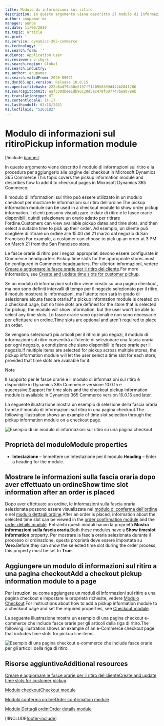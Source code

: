 ```yaml
---
title: Modulo di informazioni sul ritiro
description: In questo argomento viene descritto il modulo di informazioni sul ritiro e la procedura per aggiungerlo alle pagine del checkout in Microsoft Dynamics 365 Commerce.
author: anupamar-ms
manager: annbe
ms.date: 11/06/2020
ms.topic: article
ms.prod: ''
ms.service: dynamics-365-commerce
ms.technology: ''
ms.search.form: ''
audience: Application User
ms.reviewer: v-chgri
ms.search.region: Global
ms.search.industry: ''
ms.author: anupamar
ms.search.validFrom: 2020-09021
ms.dyn365.ops.version: Release 10.0.15
ms.openlocfilehash: 222e8ad79b30e5197f7140958309d442b284f286
ms.sourcegitcommit: eaf330dbee1db96c20d5ac479f007747bea079eb
ms.translationtype: HT
ms.contentlocale: it-IT
ms.lasthandoff: 02/15/2021
ms.locfileid: "5263182"
---
```

# <a name="pickup-information-module"></a><span data-ttu-id="20a02-103">Modulo di informazioni sul ritiro</span><span class="sxs-lookup"><span data-stu-id="20a02-103">Pickup information module</span></span>

[!include [banner](includes/banner.md)]

<span data-ttu-id="20a02-104">In questo argomento viene descritto il modulo di informazioni sul ritiro e la procedura per aggiungerlo alle pagine del checkout in Microsoft Dynamics 365 Commerce.</span><span class="sxs-lookup"><span data-stu-id="20a02-104">This topic covers the pickup information module and describes how to add it to checkout pages in Microsoft Dynamics 365 Commerce.</span></span>

<span data-ttu-id="20a02-105">Il modulo di informazioni sul ritiro può essere utilizzato in un modulo checkout per mostrare le informazioni sul ritiro dell'ordine.</span><span class="sxs-lookup"><span data-stu-id="20a02-105">The pickup information module can be used in a checkout module to show order pickup information.</span></span> <span data-ttu-id="20a02-106">I clienti possono visualizzare le date di ritiro e le fasce orarie disponibili, quindi selezionare un orario adatto per ritirare l'ordine.</span><span class="sxs-lookup"><span data-stu-id="20a02-106">Customers can view available pickup dates and time slots, and then select a suitable time to pick up their order.</span></span> <span data-ttu-id="20a02-107">Ad esempio, un cliente può scegliere di ritirare un ordine alle 15.00 del 21 marzo dal negozio di San Francisco.</span><span class="sxs-lookup"><span data-stu-id="20a02-107">For example, a customer can choose to pick up an order at 3 PM on March 21 from the San Francisco store.</span></span>

<span data-ttu-id="20a02-108">Le fasce orarie di ritiro per i negozi appropriati devono essere configurate in Commerce headquarters.</span><span class="sxs-lookup"><span data-stu-id="20a02-108">Pickup time slots for the appropriate stores must be configured in Commerce headquarters.</span></span> <span data-ttu-id="20a02-109">Per ulteriori informazioni, vedere [Creare e aggiornare le fasce orarie per il ritiro del cliente](dev-itpro/pickup-timeslots.md).</span><span class="sxs-lookup"><span data-stu-id="20a02-109">For more information, see [Create and update time slots for customer pickup](dev-itpro/pickup-timeslots.md).</span></span>

<span data-ttu-id="20a02-110">Se un modulo di informazioni sul ritiro viene creato su una pagina checkout, ma non sono definiti intervalli di tempo per il negozio selezionato per il ritiro, il modulo mostrerà le informazioni, ma l'utente non sarà in grado di selezionare alcuna fascia oraria.</span><span class="sxs-lookup"><span data-stu-id="20a02-110">If a pickup information module is created on a checkout page, but no time slots are defined for the store that is selected for pickup, the module will show information, but the user won't be able to select any time slots.</span></span> <span data-ttu-id="20a02-111">Le fasce orarie sono opzionali e non sono necessarie per effettuare un ordine.</span><span class="sxs-lookup"><span data-stu-id="20a02-111">Time slots are optional and aren't required to place an order.</span></span>

<span data-ttu-id="20a02-112">Se vengono selezionati più articoli per il ritiro in più negozi, il modulo di informazioni sul ritiro consentirà all'utente di selezionare una fascia oraria per ogni negozio, a condizione che siano disponibili le fasce orarie per il negozio.</span><span class="sxs-lookup"><span data-stu-id="20a02-112">If multiple items are selected for pickup across multiple stores, the pickup information module will let the user select a time slot for each store, provided that time slots are available for it.</span></span>

> [!NOTE]
> <span data-ttu-id="20a02-113">Il supporto per le fasce orarie e il modulo di informazioni sul ritiro è disponibile in Dynamics 365 Commerce versione 10.0.15 e successive.</span><span class="sxs-lookup"><span data-stu-id="20a02-113">Support for time slots and the checkout pickup information module is available in Dynamics 365 Commerce version 10.0.15 and later.</span></span>

<span data-ttu-id="20a02-114">La seguente illustrazione mostra un esempio di selezione della fascia oraria tramite il modulo di informazioni sul ritiro in una pagina checkout.</span><span class="sxs-lookup"><span data-stu-id="20a02-114">The following illustration shows an example of time slot selection through the pickup information module on a checkout page.</span></span>

![Esempio di un modulo di informazioni sul ritiro su una pagina checkout](./dev-itpro/media/Curbside_timeslot_eCommerce.PNG)

## <a name="module-properties"></a><span data-ttu-id="20a02-116">Proprietà del modulo</span><span class="sxs-lookup"><span data-stu-id="20a02-116">Module properties</span></span>

- <span data-ttu-id="20a02-117">**Intestazione** – Immettere un'intestazione per il modulo.</span><span class="sxs-lookup"><span data-stu-id="20a02-117">**Heading** – Enter a heading for the module.</span></span>

## <a name="show-time-slot-information-after-an-order-is-placed"></a><span data-ttu-id="20a02-118">Mostrare le informazioni sulla fascia oraria dopo aver effettuato un ordine</span><span class="sxs-lookup"><span data-stu-id="20a02-118">Show time slot information after an order is placed</span></span>

<span data-ttu-id="20a02-119">Dopo aver effettuato un ordine, le informazioni sulla fascia oraria selezionata possono essere visualizzate nel [modulo di conferma dell'ordine](order-confirmation-module.md) e nel [modulo dettagli ordine](account-management.md#order-details-page).</span><span class="sxs-lookup"><span data-stu-id="20a02-119">After an order is placed, information about the selected time slot can be viewed in the [order confirmation module](order-confirmation-module.md) and the [order details module](account-management.md#order-details-page).</span></span> <span data-ttu-id="20a02-120">Entrambi questi moduli hanno la proprietà **Mostra informazioni sulla fascia oraria**.</span><span class="sxs-lookup"><span data-stu-id="20a02-120">Both these modules have a **Show timeslot information** property.</span></span> <span data-ttu-id="20a02-121">Per mostrare la fascia oraria selezionata durante il processo di ordinazione, questa proprietà deve essere impostata su **Vero**.</span><span class="sxs-lookup"><span data-stu-id="20a02-121">Before they can show the selected time slot during the order process, this property must be set to **True**.</span></span>

## <a name="add-a-checkout-pickup-information-module-to-a-page"></a><span data-ttu-id="20a02-122">Aggiungere un modulo di informazioni sul ritiro a una pagina checkout</span><span class="sxs-lookup"><span data-stu-id="20a02-122">Add a checkout pickup information module to a page</span></span>

<span data-ttu-id="20a02-123">Per istruzioni su come aggiungere un moduli di informazioni sul ritiro a una pagina checkout e impostare le proprietà richieste, vedere [Modulo Checkout](add-checkout-module.md).</span><span class="sxs-lookup"><span data-stu-id="20a02-123">For instructions about how to add a pickup information module to a checkout page and set the required properties, see [Checkout module](add-checkout-module.md).</span></span>

<span data-ttu-id="20a02-124">La seguente illustrazione mostra un esempio di una pagina checkout e-commerce che include fasce orarie per gli articoli della riga di ritiro.</span><span class="sxs-lookup"><span data-stu-id="20a02-124">The following illustration shows an example of an e-Commerce checkout page that includes time slots for pickup line items.</span></span>

![Esempio di una pagina checkout e-commerce che include fasce orarie per gli articoli della riga di ritiro.](./dev-itpro/media/Curbside_timeslot_eCommerce_checkoutsummary.PNG)

## <a name="additional-resources"></a><span data-ttu-id="20a02-126">Risorse aggiuntive</span><span class="sxs-lookup"><span data-stu-id="20a02-126">Additional resources</span></span>

[<span data-ttu-id="20a02-127">Creare e aggiornare le fasce orarie per il ritiro del cliente</span><span class="sxs-lookup"><span data-stu-id="20a02-127">Create and update time slots for customer pickup</span></span>](dev-itpro/pickup-timeslots.md)

[<span data-ttu-id="20a02-128">Modulo checkout</span><span class="sxs-lookup"><span data-stu-id="20a02-128">Checkout module</span></span>](add-checkout-module.md)

[<span data-ttu-id="20a02-129">Modulo conferma ordine</span><span class="sxs-lookup"><span data-stu-id="20a02-129">Order confirmation module</span></span>](order-confirmation-module.md)

[<span data-ttu-id="20a02-130">Modulo Dettagli ordini</span><span class="sxs-lookup"><span data-stu-id="20a02-130">Order details module</span></span>](account-management.md)


[!INCLUDE[footer-include](../includes/footer-banner.md)]